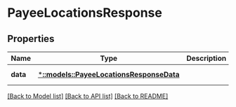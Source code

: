 # PayeeLocationsResponse

## Properties
Name | Type | Description | Notes
------------ | ------------- | ------------- | -------------
**data** | [***::models::PayeeLocationsResponseData**](PayeeLocationsResponse_data.md) |  | [default to null]

[[Back to Model list]](../README.md#documentation-for-models) [[Back to API list]](../README.md#documentation-for-api-endpoints) [[Back to README]](../README.md)


